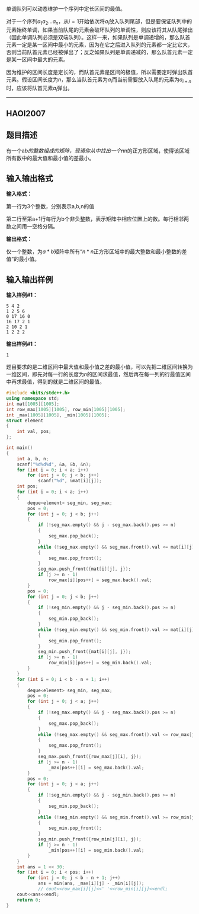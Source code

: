单调队列可以动态维护一个序列中定长区间的最值。

对于一个序列$a_1a_2\dots a_n$，从$i=1$开始依次将$a_i$放入队列尾部，但是要保证队列中的元素始终单调，如果当前队尾的元素会破坏队列的单调性，则应该将其从队尾弹出（因此单调队列必须是双端队列）。这样一来，如果队列是单调递增的，那么队首元素一定是某一区间中最小的元素，因为在它之后进入队列的元素都一定比它大，否则当前队首元素已经被弹出了；反之如果队列是单调递减的，那么队首元素一定是某一区间中最大的元素。

因为维护的区间长度是定长的，而队首元素是区间的极值，所以需要定时弹出队首元素。假设区间长度为$n$，那么当队首元素为$a_i$而当前需要放入队尾的元素为$a_{i+n}$时，应该将队首元素$a_i$弹出。

**********

## HAOI2007

## 题目描述

有一个a*b的整数组成的矩阵，现请你从中找出一个n*n的正方形区域，使得该区域所有数中的最大值和最小值的差最小。

## 输入输出格式

**输入格式：**

第一行为3个整数，分别表示a,b,n的值

第二行至第a+1行每行为b个非负整数，表示矩阵中相应位置上的数。每行相邻两数之间用一空格分隔。



**输出格式：**

仅一个整数，为$a*b$矩阵中所有“$n*n$正方形区域中的最大整数和最小整数的差值”的最小值。



## 输入输出样例

**输入样例#1：** 

```
5 4 2
1 2 5 6
0 17 16 0
16 17 2 1
2 10 2 1
1 2 2 2
```

**输出样例#1：** 

```
1
```
题目要求的是二维区间中最大值和最小值之差的最小值，可以先把二维区间转换为一维区间，即先对每一行的长度为$n$的区间求最值，然后再在每一列的行最值区间中再求最值，得到的就是二维区间的最值。

```c++
#include <bits/stdc++.h>
using namespace std;
int mat[1005][1005];
int row_max[1005][1005], row_min[1005][1005];
int _max[1005][1005], _min[1005][1005];
struct element
{
	int val, pos;
};

int main()
{
	int a, b, n;
	scanf("%d%d%d", &a, &b, &n);
	for (int i = 0; i < a; i++)
		for (int j = 0; j < b; j++)
			scanf("%d", &mat[i][j]);
	int pos;
	for (int i = 0; i < a; i++)
	{
		deque<element> seg_min, seg_max;
		pos = 0;
		for (int j = 0; j < b; j++)
		{
			if (!seg_max.empty() && j - seg_max.back().pos >= n)
			{
				seg_max.pop_back();
			}
			while (!seg_max.empty() && seg_max.front().val <= mat[i][j])
			{
				seg_max.pop_front();
			}
			seg_max.push_front({mat[i][j], j});
			if (j >= n - 1)
				row_max[i][pos++] = seg_max.back().val;
		}
		pos = 0;
		for (int j = 0; j < b; j++)
		{
			if (!seg_min.empty() && j - seg_min.back().pos >= n)
			{
				seg_min.pop_back();
			}
			while (!seg_min.empty() && seg_min.front().val >= mat[i][j])
			{
				seg_min.pop_front();
			}
			seg_min.push_front({mat[i][j], j});
			if (j >= n - 1)
				row_min[i][pos++] = seg_min.back().val;
		}
	}
	for (int i = 0; i < b - n + 1; i++)
	{
		deque<element> seg_min, seg_max;
		pos = 0;
		for (int j = 0; j < a; j++)
		{
			if (!seg_max.empty() && j - seg_max.back().pos >= n)
			{
				seg_max.pop_back();
			}
			while (!seg_max.empty() && seg_max.front().val <= row_max[j][i])
			{
				seg_max.pop_front();
			}
			seg_max.push_front({row_max[j][i], j});
			if (j >= n - 1)
				_max[pos++][i] = seg_max.back().val;
		}
		pos = 0;
		for (int j = 0; j < a; j++)
		{
			if (!seg_min.empty() && j - seg_min.back().pos >= n)
			{
				seg_min.pop_back();
			}
			while (!seg_min.empty() && seg_min.front().val >= row_min[j][i])
			{
				seg_min.pop_front();
			}
			seg_min.push_front({row_min[j][i], j});
			if (j >= n - 1)
				_min[pos++][i] = seg_min.back().val;
		}
	}
	int ans = 1 << 30;
	for (int i = 0; i < pos; i++)
		for (int j = 0; j < b - n + 1; j++)
			ans = min(ans, _max[i][j] - _min[i][j]);
			// cout<<row_max[i][j]<<' '<<row_min[i][j]<<endl;
	cout<<ans<<endl;
	return 0;
}
```

